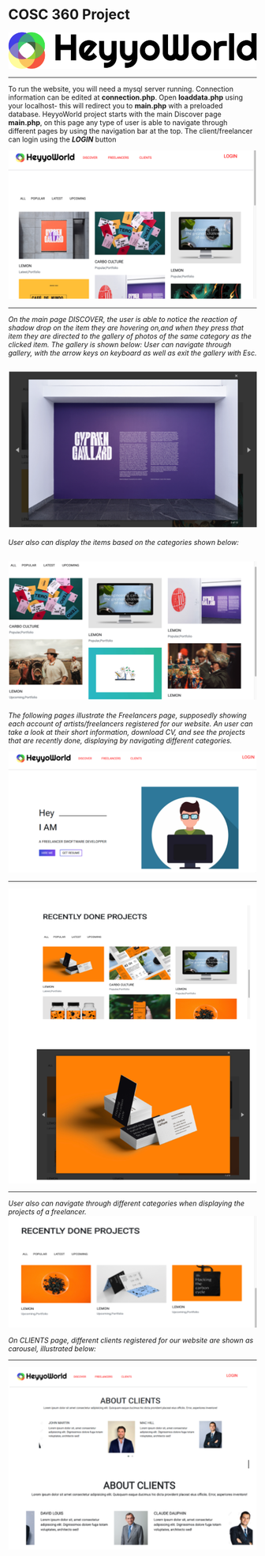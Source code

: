 # COSC 360 Project

  
![logo](/images/logo.png)


  
   ---
   
   
   
   To run the website, you will need a mysql server running. Connection information can be edited at **connection.php**. Open **loaddata.php** using your localhost- this will redirect you to **main.php** with a preloaded database.
  HeyyoWorld project starts with the main Discover page **main.php**, on this page any type of user is able to navigate through different pages by using the navigation bar at the top. The client/freelancer can login using the _**LOGIN**_ button
  
  
  

  ![main](/images/readme_main.png)


---

*On the main page DISCOVER, the user is able to notice the reaction of shadow drop on the item they are hovering on,and when they press that item they are directed to the gallery of photos of the same category as the clicked item. The gallery is shown below:
User can navigate through gallery, with the arrow keys on keyboard as well as exit the gallery with Esc.*


  ![1](/images/readme1.png)
  ---

*User also can display the items based on the categories shown below:*


  ![2](/images/readme2.png)
---


*The following pages illustrate the Freelancers page, supposedly showing each account of artists/freelancers registered for our website. An user can take a look at their short information, download CV, and see the projects that are recently done, displaying by navigating different categories.*




  ![3](/images/readme3.png)


---
  ![5](/images/readme5.png)

---

*User also can navigate through different categories when displaying the projects of a freelancer.*
![6](/images/readme6.png)



*On CLIENTS page, different clients registered for our website are shown as carousel, illustrated below:*


---


  ![7](/images/readme7.png)
